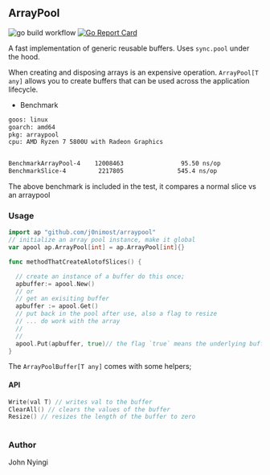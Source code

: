 ## ArrayPool
![go build workflow](https://github.com/j0nimost/arraypool/actions/workflows/go.yml/badge.svg)
[![Go Report Card](https://goreportcard.com/badge/github.com/j0nimost/arraypool)](https://goreportcard.com/report/github.com/j0nimost/arraypool)

A fast implementation of generic reusable buffers. Uses `sync.pool` under the hood.

When creating and disposing arrays is an expensive operation. `ArrayPool[T any]` allows you to
create buffers that can be used across the application lifecycle. 

- Benchmark
```txt
goos: linux
goarch: amd64
pkg: arraypool
cpu: AMD Ryzen 7 5800U with Radeon Graphics


BenchmarkArrayPool-4    12008463                95.50 ns/op
BenchmarkSlice-4         2217805               545.4 ns/op

```
The above benchmark is included in the test, it compares a normal slice vs an arraypool

### Usage
```go
import ap "github.com/j0nimost/arraypool"
// initialize an array pool instance, make it global 
var apool ap.ArrayPool[int] = ap.ArrayPool[int]{}

func methodThatCreateAlotofSlices() {

  // create an instance of a buffer do this once;
  apbuffer:= apool.New()
  // or 
  // get an exisiting buffer
  apbuffer := apool.Get()
  // put back in the pool after use, also a flag to resize
  // ... do work with the array
  //
  // 
  apool.Put(apbuffer, true)// the flag `true` means the underlying buffer's length is set to 0
}
```

The `ArrayPoolBuffer[T any]` comes with some helpers;
#### API
```go
Write(val T) // writes val to the buffer
ClearAll() // clears the values of the buffer
Resize() // resizes the length of the buffer to zero
  
```
### Author
John Nyingi
